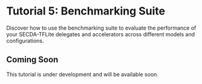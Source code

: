 # Tutorial 5: Benchmarking Suite

Discover how to use the benchmarking suite to evaluate the performance of your SECDA-TFLite delegates and accelerators across different models and configurations.

## Coming Soon

This tutorial is under development and will be available soon.
